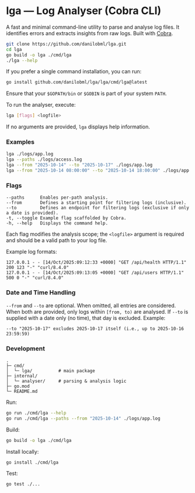 # lga — Log Analyser (Cobra CLI)

A fast and minimal command-line utility to parse and analyse log files. It identifies errors and extracts insights from raw logs. Built with [Cobra](https://github.com/spf13/cobra).

```bash
git clone https://github.com/danilobml/lga.git
cd lga
go build -o lga ./cmd/lga
./lga --help
```

If you prefer a single command installation, you can run:
```bash
go install github.com/danilobml/lga/lga/cmd/lga@latest
```
Ensure that your `$GOPATH/bin` or `$GOBIN` is part of your system `PATH`.

To run the analyser, execute:
```bash
lga [flags] <logfile>
```
If no arguments are provided, `lga` displays help information.

### Examples

```bash
lga ./logs/app.log
lga --paths ./logs/access.log
lga --from "2025-10-14" --to "2025-10-17" ./logs/app.log
lga --from "2025-10-14 08:00:00" --to "2025-10-14 18:00:00" ./logs/app.log
```

### Flags

```
--paths      Enables per-path analysis.
--from       Defines a starting point for filtering logs (inclusive).
--to         Defines an endpoint for filtering logs (exclusive if only a date is provided).
-t, --toggle Example flag scaffolded by Cobra.
-h, --help   Displays the command help.
```

Each flag modifies the analysis scope; the `<logfile>` argument is required and should be a valid path to your log file.

Example log formats:
```
127.0.0.1 - - [14/Oct/2025:09:12:33 +0000] "GET /api/health HTTP/1.1" 200 123 "-" "curl/8.4.0"
127.0.0.1 - - [14/Oct/2025:09:13:05 +0000] "GET /api/users HTTP/1.1" 500 0 "-" "curl/8.4.0"
```

### Date and Time Handling

`--from` and `--to` are optional. When omitted, all entries are considered. When both are provided, only logs within `[from, to)` are analysed. If `--to` is supplied with a date only (no time), that day is excluded. Example:
```
--to "2025-10-17" excludes 2025-10-17 itself (i.e., up to 2025-10-16 23:59:59)
```

### Development

```
.
├─ cmd/
│  └─ lga/          # main package
├─ internal/
│  └─ analyser/     # parsing & analysis logic
├─ go.mod
└─ README.md
```

Run:
```bash
go run ./cmd/lga --help
go run ./cmd/lga --paths --from "2025-10-14" ./logs/app.log
```

Build:
```bash
go build -o lga ./cmd/lga
```

Install locally:
```bash
go install ./cmd/lga
```

Test:
```bash
go test ./...
